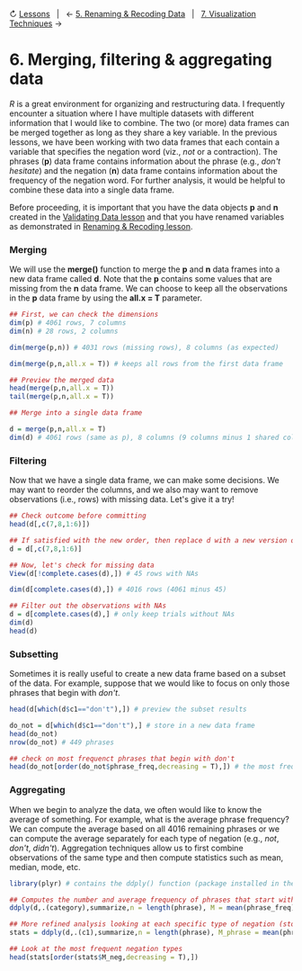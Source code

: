 ↻ [Lessons](../README.md#lessons)&nbsp;&nbsp;&nbsp;|&nbsp;&nbsp;&nbsp;← [5. Renaming & Recoding Data](05-renaming-recoding-data.md)&nbsp;&nbsp;&nbsp;|&nbsp;&nbsp;&nbsp;[7. Visualization Techniques](07-visualization-techniques.md) →

# 6. Merging, filtering & aggregating data

*R* is a great environment for organizing and restructuring data. I frequently encounter a situation where I have multiple datasets with different information that I would like to combine. The two (or more) data frames can be merged together as long as they share a key variable. In the previous lessons, we have been working with two data frames that each contain a variable that specifies the negation word (viz., *not* or a contraction). The phrases (**p**) data frame contains information about the phrase (e.g., *don't hesitate*) and the negation (**n**) data frame contains information about the frequency of the negation word. For further analysis, it would be helpful to combine these data into a single data frame.

Before proceeding, it is important that you have the data objects **p** and **n** created in the [Validating Data lesson](04-validating-data.md) and that you have renamed variables as demonstrated in [Renaming & Recoding lesson](05-renaming-recoding-data.md).

### Merging

We will use the **merge()** function to merge the **p** and **n** data frames into a new data frame called **d**. Note that the **p** contains some values that are missing from the **n** data frame. We can choose to keep all the observations in the **p** data frame by using the **all.x = T** parameter.

```r
## First, we can check the dimensions
dim(p) # 4061 rows, 7 columns
dim(n) # 28 rows, 2 columns

dim(merge(p,n)) # 4031 rows (missing rows), 8 columns (as expected)

dim(merge(p,n,all.x = T)) # keeps all rows from the first data frame

## Preview the merged data
head(merge(p,n,all.x = T))
tail(merge(p,n,all.x = T))

## Merge into a single data frame

d = merge(p,n,all.x = T)
dim(d) # 4061 rows (same as p), 8 columns (9 columns minus 1 shared column)
```

### Filtering

Now that we have a single data frame, we can make some decisions. We may want to reorder the columns, and we also may want to remove observations (i.e., rows) with missing data. Let's give it a try!

```r
## Check outcome before committing
head(d[,c(7,8,1:6)])

## If satisfied with the new order, then replace d with a new version of itself (be careful!)
d = d[,c(7,8,1:6)]

## Now, let's check for missing data
View(d[!complete.cases(d),]) # 45 rows with NAs

dim(d[complete.cases(d),]) # 4016 rows (4061 minus 45)

## Filter out the observations with NAs
d = d[complete.cases(d),] # only keep trials without NAs
dim(d)
head(d)
```

### Subsetting

Sometimes it is really useful to create a new data frame based on a subset of the data. For example, suppose that we would like to focus on only those phrases that begin with *don't*.

```r
head(d[which(d$c1=="don't"),]) # preview the subset results

do_not = d[which(d$c1=="don't"),] # store in a new data frame
head(do_not)
nrow(do_not) # 449 phrases

## check on most frequenct phrases that begin with don't
head(do_not[order(do_not$phrase_freq,decreasing = T),]) # the most frequent is "don't know" with 1790 occurrences

```

### Aggregating

When we begin to analyze the data, we often would like to know the average of something. For example, what is the average phrase frequency? We can compute the average based on all 4016 remaining phrases or we can compute the average separately for each type of negation (e.g., *not*, *don't*, *didn't*). Aggregation techniques allow us to first combine observations of the same type and then compute statistics such as mean, median, mode, etc.

```r
library(plyr) # contains the ddply() function (package installed in the software setup lesson)

## Computes the number and average frequency of phrases that start with not or with a contraction
ddply(d,.(category),summarize,n = length(phrase), M = mean(phrase_freq))

## More refined analysis looking at each specific type of negation (store stats in a new data frame)
stats = ddply(d,.(c1),summarize,n = length(phrase), M_phrase = mean(phrase_freq), M_neg = mean(neg_freq))

## Look at the most frequent negation types
head(stats[order(stats$M_neg,decreasing = T),])

```